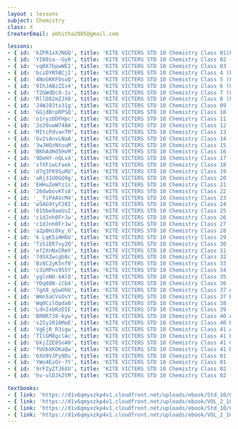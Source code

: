 ```yaml
--- 
layout : lessons 
subject: Chemistry
class: X
CreaterEmail: abhitha2005@gmail.com

lessons: 
- { id: 'kZFR1xXJNGQ', title: 'KITE VICTERS STD 10 Chemistry Class 01(First Bell-ഫസ്റ്റ് ബെല്‍)' }
- { id: 'YIN9ia--Gy0', title: 'KITE VICTERS STD 10 Chemistry Class 02 (First Bell-ഫസ്റ്റ് ബെല്‍)' }
- { id: 'vqBX7bpwWEI', title: 'KITE VICTERS STD 10 Chemistry Class 03 (First Bell-ഫസ്റ്റ് ബെല്‍)' }
- { id: 'bciDYR5BCjI', title: 'KITE VICTERS STD 10 Chemistry Class 4 (First Bell-ഫസ്റ്റ് ബെല്‍)' }
- { id: '4NoGKKFOsuQ', title: 'KITE VICTERS STD 10 Chemistry Class 5 (First Bell-ഫസ്റ്റ് ബെല്‍)' }
- { id: '9IhJABzZIs4', title: 'KITE VICTERS STD 10 Chemistry Class 6 (First Bell-ഫസ്റ്റ് ബെല്‍)' }
- { id: 'T2GWdDcX-1s', title: 'KITE VICTERS STD 10 Chemistry Class 7 (First Bell-ഫസ്റ്റ് ബെല്‍)' }
- { id: 'RllD82mZJX8', title: 'KITE VICTERS STD 10 Chemistry Class 8 (First Bell-ഫസ്റ്റ് ബെല്‍)' }
- { id: 'J4WJ8Jtx31g', title: 'KITE VICTERS STD 10 Chemistry Class 09 (First Bell-ഫസ്റ്റ് ബെല്‍)' }
- { id: 'GGjdBrpRPSQ', title: 'KITE VICTERS STD 10 Chemistry Class 10 (First Bell-ഫസ്റ്റ് ബെല്‍)' }
- { id: 'o1ryzDDFHpc', title: 'KITE VICTERS STD 10 Chemistry Class 11 (First Bell-ഫസ്റ്റ് ബെല്‍)' }
- { id: '2o39vwW748A', title: 'KITE VICTERS STD 10 Chemistry Class 12 (First Bell-ഫസ്റ്റ് ബെല്‍)' }
- { id: 'MItcPdvanTM', title: 'KITE VICTERS STD 10 Chemistry Class 13 (First Bell-ഫസ്റ്റ് ബെല്‍)' }
- { id: 'Gv2sAnvLNaA', title: 'KITE VICTERS STD 10 Chemistry Class 14 (First Bell-ഫസ്റ്റ് ബെല്‍)' }
- { id: '3wJHOzNtouM', title: 'KITE VICTERS STD 10 Chemistry Class 15 (First Bell-ഫസ്റ്റ് ബെല്‍)' }
- { id: 'BKhAdHd5HvM', title: 'KITE VICTERS STD 10 Chemistry Class 16 (First Bell-ഫസ്റ്റ് ബെല്‍)' }
- { id: '9DeHY-nQLs4', title: 'KITE VICTERS STD 10 Chemistry Class 17 (First Bell-ഫസ്റ്റ് ബെല്‍)' }
- { id: 'sfXFiwLFaek', title: 'KITE VICTERS STD 10 Chemistry Class 18 (First Bell-ഫസ്റ്റ് ബെല്‍)' }
- { id: 'd7g3FK9SuRU', title: 'KITE VICTERS STD 10 Chemistry Class 19 (First Bell-ഫസ്റ്റ് ബെല്‍)' }
- { id: 'aRj31U0GQ9g', title: 'KITE VICTERS STD 10 Chemistry Class 20 (First Bell-ഫസ്റ്റ് ബെല്‍)' }
- { id: 'EHHuZeWYz1s', title: 'KITE VICTERS STD 10 Chemistry Class 21 (First Bell-ഫസ്റ്റ് ബെല്‍)' }
- { id: '26dwbovKTs8', title: 'KITE VICTERS STD 10 Chemistry Class 22 (First Bell-ഫസ്റ്റ് ബെല്‍)' }
- { id: '__TiP4AVcM4', title: 'KITE VICTERS STD 10 Chemistry Class 23 (First Bell-ഫസ്റ്റ് ബെല്‍)' }
- { id: 'w5AG9tyF28I', title: 'KITE VICTERS STD 10 Chemistry Class 24 (First Bell-ഫസ്റ്റ് ബെല്‍)' }
- { id: '015be9aeUsI', title: 'KITE VICTERS STD 10 Chemistry Class 25 (First Bell-ഫസ്റ്റ് ബെല്‍)' }
- { id: 'c1dJnh0FrJw', title: 'KITE VICTERS STD 10 Chemistry Class 26 (First Bell-ഫസ്റ്റ് ബെല്‍)' }
- { id: 'c1dJnh0FrJw', title: 'KITE VICTERS STD 10 Chemistry Class 27 (First Bell-ഫസ്റ്റ് ബെല്‍)' }
- { id: 'aZp0Hi0ky_U', title: 'KITE VICTERS STD 10 Chemistry Class 28 (First Bell-ഫസ്റ്റ് ബെല്‍)' }
- { id: 'k_LqK5iHH6U', title: 'KITE VICTERS STD 10 Chemistry Class 29 (First Bell-ഫസ്റ്റ് ബെല്‍)' }
- { id: 'Tz51ER7vy2Q', title: 'KITE VICTERS STD 10 Chemistry Class 30 (First Bell-ഫസ്റ്റ് ബെല്‍)' }
- { id: 'ef2XnNxCRmY', title: 'KITE VICTERS STD 10 Chemistry Class 31 (First Bell-ഫസ്റ്റ് ബെല്‍)' }
- { id: '74SXZwcgb8c', title: 'KITE VICTERS STD 10 Chemistry Class 32 (First Bell-ഫസ്റ്റ് ബെല്‍)' }
- { id: 'Bz8C2yK5nf0', title: 'KITE VICTERS STD 10 Chemistry Class 33 (First Bell-ഫസ്റ്റ് ബെല്‍)' }
- { id: 'c3iMPns955Y', title: 'KITE VICTERS STD 10 Chemistry Class 34 (First Bell-ഫസ്റ്റ് ബെല്‍)' }
- { id: 'yglnNO-kAlQ', title: 'KITE VICTERS STD 10 Chemistry Class 35 (First Bell-ഫസ്റ്റ് ബെല്‍)' }
- { id: 'YDq08N-iCb4', title: 'KITE VICTERS STD 10 Chemistry Class 36 (First Bell-ഫസ്റ്റ് ബെല്‍)' }
- { id: '7gX8_qSwOhU', title: 'KITE VICTERS STD 10 Chemistry Class 37 A (First Bell-ഫസ്റ്റ് ബെല്‍)' }
- { id: 'Wmn5aCVsOvY', title: 'KITE VICTERS STD 10 Chemistry Class 37 B (First Bell-ഫസ്റ്റ് ബെല്‍)' }
- { id: 'Wq0CilOpda0', title: 'KITE VICTERS STD 10 Chemistry Class 38 (First Bell-ഫസ്റ്റ് ബെല്‍)' }
- { id: 'LdnIxbRzDIE', title: 'KITE VICTERS STD 10 Chemistry Class 39 (First Bell-ഫസ്റ്റ് ബെല്‍)' }
- { id: 'BRBR7J8-kyw', title: 'KITE VICTERS STD 10 Chemistry Class 40 A (First Bell-ഫസ്റ്റ് ബെല്‍)' }
- { id: 'sZIy2016MoE', title: 'KITE VICTERS STD 10 Chemistry Class 40 B (First Bell-ഫസ്റ്റ് ബെല്‍)' }
- { id: 'VgEjR_R3igw', title: 'KITE VICTERS STD 10 Chemistry Class 41 A (First Bell-ഫസ്റ്റ് ബെല്‍)' }
- { id: 'TIlGM8gclAc', title: 'KITE VICTERS STD 10 Chemistry Class 41 B (First Bell-ഫസ്റ്റ് ബെല്‍)' }
- { id: 'bkjZZE85oA0', title: 'KITE VICTERS STD 10 Chemistry Class 41 C (First Bell-ഫസ്റ്റ് ബെല്‍)' }
- { id: 'fUUbXKOKaQw', title: 'KITE VICTERS STD 10 Chemistry Class 41 D (First Bell-ഫസ്റ്റ് ബെല്‍)' }
- { id: '6XU9VJPy9Ds', title: 'KITE VICTERS STD 10 Chemistry Class 01 (First Bell-ഫസ്റ്റ് ബെല്‍) (Revision)' }
- { id: 'YWo4EzOr-7Y', title: 'KITE VICTERS STD 10 Chemistry Class 01 (Sign adapted) (First Bell-ഫസ്റ്റ് ബെല്‍) (Revision)' }
- { id: '9rFZyZfJ6XU', title: 'KITE VICTERS STD 10 Chemistry Class 02 (First Bell-ഫസ്റ്റ് ബെല്‍) (Revision)' }
- { id: 'hv-ulDJkZtM', title: 'KITE VICTERS STD 10 Chemistry Class 02 (Sign adapted) (First Bell-ഫസ്റ്റ് ബെല്‍) (Revision)' }

textbooks:
- { link: 'https://d1v6qmyxzkp4v1.cloudfront.net/uploads/ebook/Std_10/Chemistry_Eng_1/Chemistry_Eng_1.pdf', title: 'Chemistry Part -1' , medium: 'English' }
- { link: 'https://d1v6qmyxzkp4v1.cloudfront.net/uploads/ebook/VOL_2_10/Chemistry_English_2/Chemistry_English_2.pdf', title: 'Chemistry Part -2' , medium: 'English' }
- { link: 'https://d1v6qmyxzkp4v1.cloudfront.net/uploads/ebook/Std_10/Chemistry_Mal_1/Chemistry_Mal_1.pdf', title: 'Chemistry Part -1' , medium: 'Malayalam' }
- { link: 'https://d1v6qmyxzkp4v1.cloudfront.net/uploads/ebook/VOL_2_10/Chemistry_Malayalam_2/Chemistry_Malayalam_2.pdf', title: 'Chemistry Part -2' , medium: 'Malayalam' }
---
```

